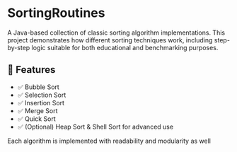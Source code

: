  # SortingRoutines

A Java-based collection of classic sorting algorithm implementations. This project demonstrates how different sorting techniques work, including step-by-step logic suitable for both educational and benchmarking purposes.
  
## 🚀 Features

- ✅ Bubble Sort
- ✅ Selection Sort
- ✅ Insertion Sort
- ✅ Merge Sort
- ✅ Quick Sort
- ✅ (Optional) Heap Sort & Shell Sort for advanced use 

Each algorithm is implemented with readability and modularity as well    


 
  
     
 

    
 
